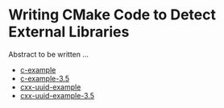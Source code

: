 # Writing CMake Code to Detect External Libraries

Abstract to be written ...

- [c-example](c-example/)
- [c-example-3.5](c-example-3.5/)
- [cxx-uuid-example](cxx-uuid-example/)
- [cxx-uuid-example-3.5](cxx-uuid-example-3.5/)
